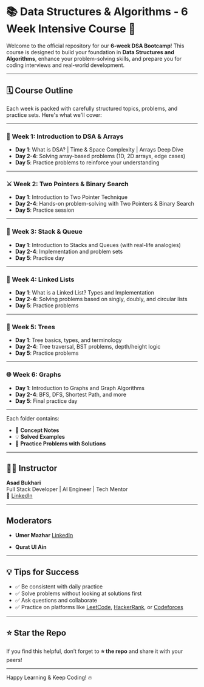 # 📚 Data Structures & Algorithms - 6 Week Intensive Course 🚀

Welcome to the official repository for our **6-week DSA Bootcamp**! This course is designed to build your foundation in **Data Structures and Algorithms**, enhance your problem-solving skills, and prepare you for coding interviews and real-world development.

---

## 🗓️ Course Outline

Each week is packed with carefully structured topics, problems, and practice sets. Here's what we'll cover:

---

### 🧠 Week 1: Introduction to DSA & Arrays
- **Day 1**: What is DSA? | Time & Space Complexity | Arrays Deep Dive
- **Day 2-4**: Solving array-based problems (1D, 2D arrays, edge cases)
- **Day 5**: Practice problems to reinforce your understanding

---

### ⚔️ Week 2: Two Pointers & Binary Search
- **Day 1**: Introduction to Two Pointer Technique
- **Day 2-4**: Hands-on problem-solving with Two Pointers & Binary Search
- **Day 5**: Practice session

---

### 🧱 Week 3: Stack & Queue
- **Day 1**: Introduction to Stacks and Queues (with real-life analogies)
- **Day 2-4**: Implementation and problem sets
- **Day 5**: Practice day

---

### 🔗 Week 4: Linked Lists
- **Day 1**: What is a Linked List? Types and Implementation
- **Day 2-4**: Solving problems based on singly, doubly, and circular lists
- **Day 5**: Practice problems

---

### 🌳 Week 5: Trees
- **Day 1**: Tree basics, types, and terminology
- **Day 2-4**: Tree traversal, BST problems, depth/height logic
- **Day 5**: Practice problems

---

### 🌐 Week 6: Graphs
- **Day 1**: Introduction to Graphs and Graph Algorithms
- **Day 2-4**: BFS, DFS, Shortest Path, and more
- **Day 5**: Final practice day

---


Each folder contains:
- 📘 **Concept Notes**
- 💡 **Solved Examples**
- 🧪 **Practice Problems with Solutions**

---

## 👨‍🏫 Instructor

**Asad Bukhari**  
Full Stack Developer | AI Engineer | Tech Mentor  
📧 [LinkedIn](https://www.linkedin.com/in/asadbukhari886/)

---

## Moderators

- **Umer Mazhar**
[LinkedIn](https://www.linkedin.com/in/umar-mazhar/)

- **Qurat Ul Ain**


---

## 💡 Tips for Success

- ✅ Be consistent with daily practice  
- ✅ Solve problems without looking at solutions first  
- ✅ Ask questions and collaborate  
- ✅ Practice on platforms like [LeetCode](https://leetcode.com), [HackerRank](https://www.hackerrank.com), or [Codeforces](https://codeforces.com)

---

## ⭐️ Star the Repo

If you find this helpful, don’t forget to **⭐ the repo** and share it with your peers!

---

Happy Learning & Keep Coding! 🔥


